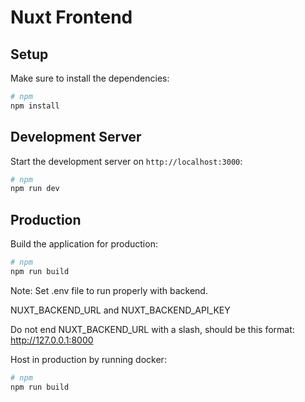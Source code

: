 # Nuxt Frontend

## Setup

Make sure to install the dependencies:

```bash
# npm
npm install

```

## Development Server

Start the development server on `http://localhost:3000`:

```bash
# npm
npm run dev

```

## Production

Build the application for production:

```bash
# npm
npm run build

```

Note: Set .env file to run properly with backend.

NUXT_BACKEND_URL and NUXT_BACKEND_API_KEY

Do not end NUXT_BACKEND_URL with a slash, should be this format: http://127.0.0.1:8000


Host in production by running docker:

```bash
# npm
npm run build

```

